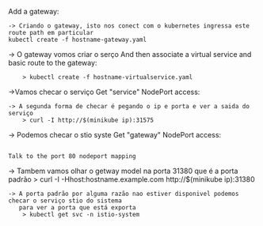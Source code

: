 Add a gateway:

```
-> Criando o gateway, isto nos conect com o kubernetes ingressa este route path em particular
kubectl create -f hostname-gateway.yaml
```

-> O gateway vomos criar o serço
And then associate a virtual service and basic route to the gateway:

```
    > kubectl create -f hostname-virtualservice.yaml
```

->Vamos checar o serviço
Get "service" NodePort access:

```
-> A segunda forma de checar é pegando o ip e porta e ver a saida do serviço
    > curl -I http://$(minikube ip):31575
```

-> Podemos checar o stio syste
Get "gateway" NodePort access:
```

Talk to the port 80 nodeport mapping
```
-> Tambem vamos olhar o getway model na porta 31380 que é a porta padrão
    > curl -I -Hhost:hostname.example.com http://$(minikube ip):31380
```
-> A porta padrão por alguma razão nao estiver disponivel podemos checar o serviço stio do sistema
   para ver a porta que está exporta
    > kubectl get svc -n istio-system
```
